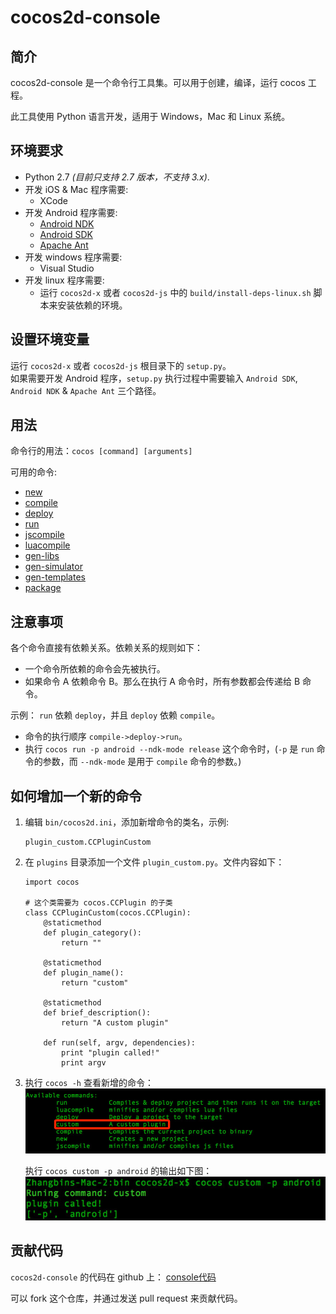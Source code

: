 # cocos2d-console

## 简介

cocos2d-console 是一个命令行工具集。可以用于创建，编译，运行 cocos 工程。

此工具使用 Python 语言开发，适用于 Windows，Mac 和 Linux 系统。

## 环境要求

* Python 2.7 *(目前只支持 2.7 版本，不支持 3.x)*.
* 开发 iOS & Mac 程序需要:
	* XCode
* 开发 Android 程序需要:
	* [Android NDK](https://developer.android.com/tools/sdk/ndk/)
	* [Android SDK](https://developer.android.com/tools/sdk/)
	* [Apache Ant](http://ant.apache.org/)
* 开发 windows 程序需要:
	* Visual Studio
* 开发 linux 程序需要:
	* 运行 `cocos2d-x` 或者 `cocos2d-js` 中的 `build/install-deps-linux.sh` 脚本来安装依赖的环境。
	
## 设置环境变量

运行 `cocos2d-x` 或者 `cocos2d-js` 根目录下的 `setup.py`。  
如果需要开发 Android 程序，`setup.py` 执行过程中需要输入 `Android SDK`, `Android NDK` & `Apache Ant` 三个路径。

## 用法

命令行的用法：`cocos [command] [arguments]`

可用的命令:

* [new](./cocos-new/zh.md)
* [compile](./cocos-compile/zh.md)
* [deploy](./cocos-deploy/zh.md)
* [run](./cocos-run/zh.md)
* [jscompile](./cocos-jscompile/zh.md)
* [luacompile](./cocos-luacompile/zh.md)
* [gen-libs](./cocos-gen-libs/zh.md)
* [gen-simulator](./cocos-gen-simulator/zh.md)
* [gen-templates](./cocos-gen-templates/zh.md)
* [package](./cocos-package/zh.md)

## 注意事项

各个命令直接有依赖关系。依赖关系的规则如下：

* 一个命令所依赖的命令会先被执行。
* 如果命令 A 依赖命令 B。那么在执行 A 命令时，所有参数都会传递给 B 命令。

示例： `run` 依赖 `deploy`，并且 `deploy` 依赖 `compile`。

* 命令的执行顺序 `compile->deploy->run`。
* 执行 `cocos run -p android --ndk-mode release` 这个命令时，(`-p` 是 `run` 命令的参数，而 `--ndk-mode` 是用于 `compile` 命令的参数。)

## 如何增加一个新的命令

1. 编辑 `bin/cocos2d.ini`，添加新增命令的类名，示例:  

	```
	plugin_custom.CCPluginCustom
	``` 

2. 在 `plugins` 目录添加一个文件 `plugin_custom.py`。文件内容如下：

	```
	import cocos

    # 这个类需要为 cocos.CCPlugin 的子类
    class CCPluginCustom(cocos.CCPlugin):   
        @staticmethod
        def plugin_category():
            return ""

        @staticmethod
        def plugin_name():
            return "custom"

        @staticmethod
        def brief_description():
            return "A custom plugin"                

        def run(self, argv, dependencies):
            print "plugin called!"
            print argv
	```

3. 执行 `cocos -h` 查看新增的命令：
	![available commands](./res/available_cmds.jpg)
	
	执行 `cocos custom -p android` 的输出如下图：  
	![run custom](./res/run_custom.jpg)

## 贡献代码

`cocos2d-console` 的代码在 github 上： [console代码](https://github.com/cocos2d/cocos2d-console)

可以 fork 这个仓库，并通过发送 pull request 来贡献代码。
